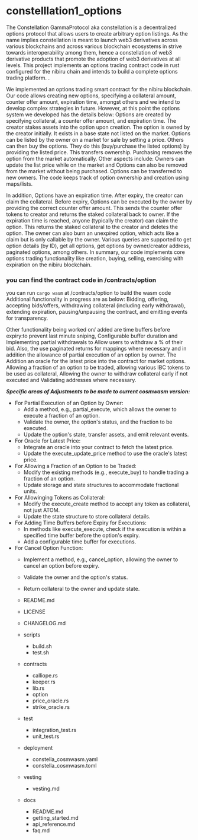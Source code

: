 # constelllation1_options

The Constellation GammaProtocol aka constellation is a decentralized options protocol that allows users to create arbitrary option listings. As the name implies constellation is meant to launch web3 derivatives across various blockchains and across various blockchain ecosystems in strive towards interoperability among them, hence a constellation of web3 derivative products that promote the adoption of web3 derivatives at all levels.
This project implements an options trading contract code in rust configured for the nibiru chain and intends to build a complete options trading platform. . 

We implemented an options trading smart contract for the nibiru blockchain. Our code allows creating new options, specifying a collateral amount, counter offer amount, expiration time, amongst others and we intend to develop complex strategies in future. However, at this point the options system we developed has the details below:
Options are created by specifying collateral, a counter offer amount, and expiration time. The creator stakes assets into the option upon creation.
The option is owned by the creator initially. It exists in a base state not listed on the market.
Options can be listed by the owner on a market for sale by setting a price. Others can then buy the options.
They do this (buy/purchase the listed options) by providing the listed price. This transfers ownership. Purchasing removes the option from the market automatically.
Other aspects include: Owners can update the list price while on the market and Options can also be removed from the market without being purchased.
Options can be transferred to new owners. The code keeps track of option ownership and creation using maps/lists.

In addition, Options have an expiration time. After expiry, the creator can claim the collateral.
Before expiry, Options can be executed by the owner by providing the correct counter offer amount. This sends the counter offer tokens to creator and returns the staked collateral back to owner.
If the expiration time is reached, anyone (typically the creator) can claim the option. This returns the staked collateral to the creator and deletes the option.
The owner can also burn an unexpired option, which acts like a claim but is only callable by the owner.
Various queries are supported to get option details (by ID), get all options, get options by owner/creator address, paginated options, among others.
In summary, our code implements core options trading functionality like creation, buying, selling, exercising with expiration on the nibiru blockchain. 
### you can find the contract code in /contracts/option 
you can run ```cargo wasm``` at /contracts/option to build the wasm code
Additional functionality in progress are as below:
Bidding, offering, accepting bids/offers, withdrawing collateral (including early withdrawal), extending expiration, pausing/unpausing the contract, and emitting events for transparency.

Other functionality being worked on/ added are time buffers before expiry:to prevent last minute sniping, Configurable buffer duration and Implementing partial withdrawals to Allow users to withdraw a % of their bid. Also, the use paginated returns for mappings where necessary and in addition the allowance of partial execution of an option by owner. The Addition an oracle for the latest price into the contract for market options. Allowing a fraction of an option to be traded, allowing various IBC tokens to be used as collateral, Allowing the owner to withdraw collateral early if not executed and Validating addresses where necessary.

***Specific areas of Adjustments to be made to current cosmwasm version:***
- For Partial Execution of an Option by Owner:
  - Add a method, e.g., partial_execute, which allows the owner to execute a fraction of an option.
  - Validate the owner, the option's status, and the fraction to be executed.
  - Update the option's state, transfer assets, and emit relevant events.
- For Oracle for Latest Price:
  - Integrate an oracle into your contract to fetch the latest price.
  - Update the execute_update_price method to use the oracle's latest price.
- For Allowing a Fraction of an Option to be Traded:
  - Modify the existing methods (e.g., execute_buy) to handle trading a fraction of an option.
  - Update storage and state structures to accommodate fractional units.
- For Allowinging Tokens as Collateral:
  - Modify the execute_create method to accept any token as collateral, not just ATOM.
  - Update the state structure to store collateral details.
- For Adding Time Buffers before Expiry for Executions:
  - In methods like execute_execute, check if the execution is within a specified time buffer before the option's expiry.
  - Add a configurable time buffer for executions.
- For Cancel Option Function:
  - Implement a method, e.g., cancel_option, allowing the owner to cancel an option before expiry.
  - Validate the owner and the option's status.
  - Return collateral to the owner and update state.



  - README.md
  - LICENSE
  - CHANGELOG.md
  - scripts
    - build.sh
    - test.sh
  - contracts
    - calliope.rs
    - keeper.rs
    - lib.rs
    - option
    - price_oracle.rs
    - strike_oracle.rs
  - test
    - integration_test.rs
    - unit_test.rs
  - deployment
    - constella_cosmwasm.yaml
    - constella_cosmwasm.toml
  - vesting
    - vesting.md
  - docs
    - README.md
    - getting_started.md
    - api_reference.md
    - faq.md



